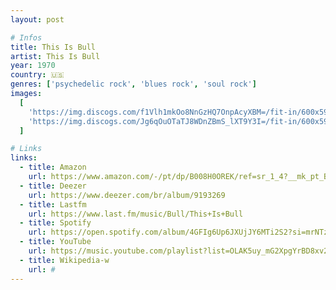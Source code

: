 ```yaml
---
layout: post

# Infos
title: This Is Bull
artist: This Is Bull
year: 1970
country: 🇺🇸
genres: ['psychedelic rock', 'blues rock', 'soul rock']
images:
  [
    'https://img.discogs.com/f1Vlh1mkOo8NnGzHQ7OnpAcyXBM=/fit-in/600x593/filters:strip_icc():format(jpeg):mode_rgb():quality(90)/discogs-images/R-3982865-1414510544-2653.jpeg.jpg',
    'https://img.discogs.com/Jg6qOuOTaTJ8WDnZBmS_lXT9Y3I=/fit-in/600x593/filters:strip_icc():format(jpeg):mode_rgb():quality(90)/discogs-images/R-3982865-1414510544-4721.jpeg.jpg',
  ]

# Links
links:
  - title: Amazon
    url: https://www.amazon.com/-/pt/dp/B008H0OREK/ref=sr_1_4?__mk_pt_BR=%C3%85M%C3%85%C5%BD%C3%95%C3%91&dchild=1&keywords=this+is+bull&qid=1614311398&sr=8-4
  - title: Deezer
    url: https://www.deezer.com/br/album/9193269
  - title: Lastfm
    url: https://www.last.fm/music/Bull/This+Is+Bull
  - title: Spotify
    url: https://open.spotify.com/album/4GFIg6Up6JXUjJY6MTi2S2?si=mrNTztLcRou153ibhxdp0A
  - title: YouTube
    url: https://music.youtube.com/playlist?list=OLAK5uy_mG2XpgYrBD8xv2RfHCVpQFk9MUi_HKL5o
  - title: Wikipedia-w
    url: #
---
```

